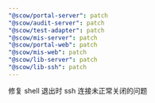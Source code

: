 ```yaml
---
"@scow/portal-server": patch
"@scow/audit-server": patch
"@scow/test-adapter": patch
"@scow/mis-server": patch
"@scow/portal-web": patch
"@scow/mis-web": patch
"@scow/lib-server": patch
"@scow/lib-ssh": patch
---
```


修复 shell 退出时 ssh 连接未正常关闭的问题
